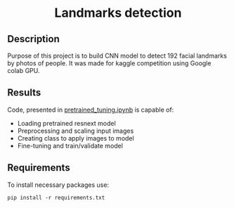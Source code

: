 <h1 align="center">Landmarks detection</h1>

## Description
Purpose of this project is to build CNN model to detect 192 facial landmarks by photos of people. It was made for kaggle competition using Google colab GPU.
## Results
Code, presented in [pretrained_tuning.ipynb](https://github.com/SergeyMaslikhov/DS_projects/blob/main/Landmarks_detection/pretrained_tuning.ipynb) is capable of:
- Loading pretrained resnext model
- Preprocessing and scaling input images
- Creating class to apply images to model
- Fine-tuning and train/validate model
## Requirements
To install necessary packages use:
```shell
pip install -r requirements.txt
```
